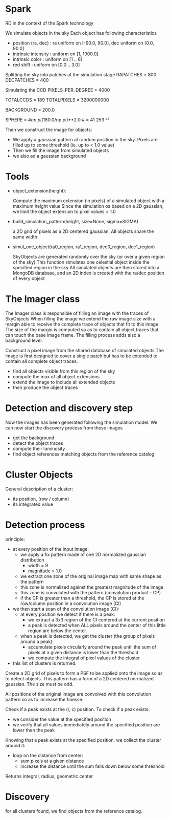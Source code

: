 # Spark
RD in the context of the Spark technology

We simulate objects in the sky
Each object has following characteristics

- position (ra, dec) : ra uniform on [-90.0, 90.0], dec uniform on [0.0, 90.0]
- intrinsic intensity : uniform on [1, 1000.0]
- intrinsic color : uniform on [1 .. 6]
- red shift : uniform on [0.0 .. 3.0]

Splitting the sky into patches at the simulation stage
RAPATCHES = 800
DECPATCHES = 400

Simulating the CCD
PIXELS_PER_DEGREE = 4000

TOTALCCDS = 189
TOTALPIXELS = 3200000000

BACKGROUND = 200.0

SPHERE = 4*np.pi*(180.0/np.pi)**2.0 # = 41 253 °²

Then we construct the image for objects:
- We apply a gaussian pattern at random position in the sky. 
      Pixels are filled up to some threshold (ie. up to < 1.0 value)
- Then we fill the image from simulated objects
- we also ad a gaussian background

# Tools
* object_extension(height):

    Compute the maximum extension (in pixels) of a simulated object with a maximum height value
    Since the simulation os based on a 2D gaussian, we limit the object extension to
    pixel values > 1.0

* build_simulation_pattern(height, size=None, sigma=SIGMA)

    a 2D grid of pixels as a 2D centered gaussian. All objects share the same width.


* simul_one_object(ra0_region, ra1_region, dec0_region, dec1_region)

    SkyObjects are generated randomly over the sky (or over a given region of the sky)
    This function simulates one celestial object inside the specified region in the sky
    All simulated objects are then stored into a MongoDB database, and
    an 2D index is created with the ra/dec position of every object

# The Imager class
The Imager class is responsible of filling an image with the traces of SkyObjects
When filling the image we extend the raw image size with a margin able to
receive the complete trace of objects that fit to this image. The size of the 
margin is computed so as to contain all object traces that can touch the base 
image frame. The filling process adds also a background level.

Construct a pixel image from the shared database of simulated objects
The image is first designed to cover a single patch but has to be 
extended to contain all complete object traces.
- find all objects visible from this region of the sky
- compute the max of all object extensions
- extend the image to include all extended objects
- then produce the object traces

# Detection and discovery step

Now the images has been generated following the simulation model.
We can now start the discovery process from those images
- get the background
- detect the object traces
- compute their luminosity
- find object references matching objects from the reference catalog


# Cluster Objects
General description of a cluster:
- its position, (row / column)
- its integrated value

# Detection process
principle:
- at every position of the input image:
    - we apply a fix pattern made of one 2D normalized gaussian distribution
        - width = 9
        - magnitude = 1.0
    - we extract one zone of the original image map with same shape as the pattern
    - this zone is normalized against the greatest magnitude of the image
    - this zone is convoluted with the pattern (convolution product - CP)
    - if the CP is greater than a threshold, the CP is stored at the row/column
        position in a convolution image (CI)
- we then start a scan of the convolution image (CI):
    - at every position we detect if there is a peak:
        - we extract a 3x3 region of the CI centered at the current position
        - a peak is detected when ALL pixels around the center of this little region are below the center.
    - when a peak is detected, we get the cluster (the group of pixels around a peak):
        - accumulate pixels circularly around the peak until the sum of pixels at a given distance
            is lower than the threshold
        - we compute the integral of pixel values of the cluster
- this list of clusters is returned.



Create a 2D grid of pixels to form a PSF to be applied onto the
image so as to detect objects. This pattern has a form of a 2D centered
normalized gaussian. The size must be odd.

All positions of the original image are convolved with this convolution pattern so as to 
increase the finesse.

Check if a peak exists at the (r, c) position. To check if a peak exists:
- we consider the value at the specified position
- we verify that all values immediately around the specified position are 
   lower then the peak

Knowing that a peak exists at the specified position, we collect the 
cluster around it:
- loop on the distance from center:
  - sum pixels at a given distance
  - increase the distance until the sum falls down below some threshold

Returns integral, radius, geometric center

# Discovery

for all clusters found, we find objects from the reference catalog.

